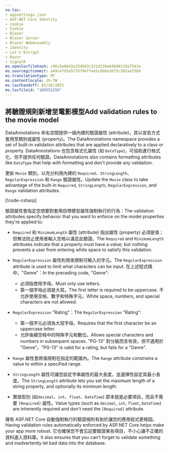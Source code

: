 ```yaml
---
no-loc:
- appsettings.json
- ASP.NET Core Identity
- cookie
- Cookie
- Blazor
- Blazor Server
- Blazor WebAssembly
- Identity
- Let's Encrypt
- Razor
- SignalR
ms.openlocfilehash: c96c5e66d2e15db03c321d239a64b98119a7543a
ms.sourcegitcommit: a49c47d5a573379effee5c6b6e36f5c302aa756b
ms.translationtype: MT
ms.contentlocale: zh-TW
ms.lasthandoff: 02/16/2021
ms.locfileid: "100552256"
---
```

<!-- USED in RP and MVC tutorial -->

## <a name="add-validation-rules-to-the-movie-model"></a><span data-ttu-id="0a0e9-101">將驗證規則新增至電影模型</span><span class="sxs-lookup"><span data-stu-id="0a0e9-101">Add validation rules to the movie model</span></span>

<span data-ttu-id="0a0e9-102">DataAnnotations 命名空間提供一組內建的驗證屬性 (attribute)，其以宣告方式套用至類別或屬性 (property)。</span><span class="sxs-lookup"><span data-stu-id="0a0e9-102">The DataAnnotations namespace provides a set of built-in validation attributes that are applied declaratively to a class or property.</span></span> <span data-ttu-id="0a0e9-103">DataAnnotations 也包含格式化屬性 (如 `DataType`)，可協助進行格式化，但不提供任何驗證。</span><span class="sxs-lookup"><span data-stu-id="0a0e9-103">DataAnnotations also contains formatting attributes like `DataType` that help with formatting and don't provide any validation.</span></span>

<span data-ttu-id="0a0e9-104">更新 `Movie` 類別，以充分利用內建的 `Required`、`StringLength`、`RegularExpression` 和 `Range` 驗證屬性。</span><span class="sxs-lookup"><span data-stu-id="0a0e9-104">Update the `Movie` class to take advantage of the built-in `Required`, `StringLength`, `RegularExpression`, and `Range` validation attributes.</span></span>

[!code-csharp[](~/tutorials/first-mvc-app/start-mvc/sample/MvcMovie22/Models/MovieDateRatingDA.cs?name=snippet1)]

<span data-ttu-id="0a0e9-105">驗證屬性會指定您想要對套用目標模型屬性強制執行的行為：</span><span class="sxs-lookup"><span data-stu-id="0a0e9-105">The validation attributes specify behavior that you want to enforce on the model properties they're applied to:</span></span>

* <span data-ttu-id="0a0e9-106">`Required` 和 `MinimumLength` 屬性 (attribute) 指出屬性 (property) 必須是值；但無法防止使用者輸入空格以滿足此驗證。</span><span class="sxs-lookup"><span data-stu-id="0a0e9-106">The `Required` and `MinimumLength` attributes indicate that a property must have a value; but nothing prevents a user from entering white space to satisfy this validation.</span></span>
* <span data-ttu-id="0a0e9-107">`RegularExpression` 屬性則用來限制可輸入的字元。</span><span class="sxs-lookup"><span data-stu-id="0a0e9-107">The `RegularExpression` attribute is used to limit what characters can be input.</span></span> <span data-ttu-id="0a0e9-108">在上述程式碼中，"Genre"：</span><span class="sxs-lookup"><span data-stu-id="0a0e9-108">In the preceding code, "Genre":</span></span>

  * <span data-ttu-id="0a0e9-109">必須指使用字母。</span><span class="sxs-lookup"><span data-stu-id="0a0e9-109">Must only use letters.</span></span>
  * <span data-ttu-id="0a0e9-110">第一個字母必須是大寫。</span><span class="sxs-lookup"><span data-stu-id="0a0e9-110">The first letter is required to be uppercase.</span></span> <span data-ttu-id="0a0e9-111">不允許使用空格、數字和特殊字元。</span><span class="sxs-lookup"><span data-stu-id="0a0e9-111">White space, numbers, and special characters are not allowed.</span></span>

* <span data-ttu-id="0a0e9-112">`RegularExpression` "Rating"：</span><span class="sxs-lookup"><span data-stu-id="0a0e9-112">The `RegularExpression` "Rating":</span></span>

  * <span data-ttu-id="0a0e9-113">第一個字元必須為大寫字母。</span><span class="sxs-lookup"><span data-stu-id="0a0e9-113">Requires that the first character be an uppercase letter.</span></span>
  * <span data-ttu-id="0a0e9-114">允許後續空格中的特殊字元和數位。</span><span class="sxs-lookup"><span data-stu-id="0a0e9-114">Allows special characters and numbers in  subsequent spaces.</span></span> <span data-ttu-id="0a0e9-115">"PG-13" 對分級而言有效，但不適用於 "Genre"。</span><span class="sxs-lookup"><span data-stu-id="0a0e9-115">"PG-13" is valid for a rating, but fails for a "Genre".</span></span>

* <span data-ttu-id="0a0e9-116">`Range` 屬性會將值限制在指定的範圍內。</span><span class="sxs-lookup"><span data-stu-id="0a0e9-116">The `Range` attribute constrains a value to within a specified range.</span></span>
* <span data-ttu-id="0a0e9-117">`StringLength` 屬性可讓您設定字串屬性的最大長度，並選擇性設定其最小長度。</span><span class="sxs-lookup"><span data-stu-id="0a0e9-117">The `StringLength` attribute lets you set the maximum length of a string property, and optionally its minimum length.</span></span>
* <span data-ttu-id="0a0e9-118">實值型別 (如`decimal`、`int`、`float`、`DateTime`) 原本就是必要項目，而且不需要 `[Required]` 屬性。</span><span class="sxs-lookup"><span data-stu-id="0a0e9-118">Value types (such as `decimal`, `int`, `float`, `DateTime`) are inherently required and don't need the `[Required]` attribute.</span></span>

<span data-ttu-id="0a0e9-119">擁有 ASP.NET Core 自動強制執行的驗證規則有助於讓您的應用程式更穩固。</span><span class="sxs-lookup"><span data-stu-id="0a0e9-119">Having validation rules automatically enforced by ASP.NET Core helps make your app more robust.</span></span> <span data-ttu-id="0a0e9-120">它也確保您不會忘記要驗證某些項目，不小心讓不正確的資料進入資料庫。</span><span class="sxs-lookup"><span data-stu-id="0a0e9-120">It also ensures that you can't forget to validate something and inadvertently let bad data into the database.</span></span>
